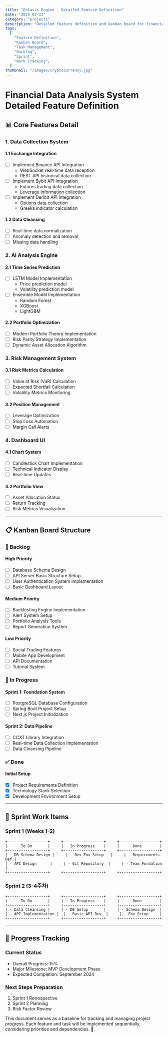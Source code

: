 ```yaml
---
title: "Entasis Engine - Detailed Feature Definition"
date: "2025-02-11"
category: "projects"
description: "Detailed feature definition and kanban board for financial data analysis system"
tags:
  [
    "Feature Definition",
    "Kanban Board",
    "Task Management",
    "Backlog",
    "Sprint",
    "Work Tracking",
  ]
thumbnail: "/images/cryptocurrency.jpg"
---
```


# Financial Data Analysis System Detailed Feature Definition

## 📊 Core Features Detail

### 1. Data Collection System

#### 1.1 Exchange Integration

- [ ] Implement Binance API Integration
  - WebSocket real-time data reception
  - REST API historical data collection
- [ ] Implement Bybit API Integration
  - Futures trading data collection
  - Leverage information collection
- [ ] Implement Deribit API Integration
  - Options data collection
  - Greeks indicator calculation

#### 1.2 Data Cleansing

- [ ] Real-time data normalization
- [ ] Anomaly detection and removal
- [ ] Missing data handling

### 2. AI Analysis Engine

#### 2.1 Time Series Prediction

- [ ] LSTM Model Implementation
  - Price prediction model
  - Volatility prediction model
- [ ] Ensemble Model Implementation
  - Random Forest
  - XGBoost
  - LightGBM

#### 2.2 Portfolio Optimization

- [ ] Modern Portfolio Theory Implementation
- [ ] Risk Parity Strategy Implementation
- [ ] Dynamic Asset Allocation Algorithm

### 3. Risk Management System

#### 3.1 Risk Metrics Calculation

- [ ] Value at Risk (VaR) Calculation
- [ ] Expected Shortfall Calculation
- [ ] Volatility Metrics Monitoring

#### 3.2 Position Management

- [ ] Leverage Optimization
- [ ] Stop Loss Automation
- [ ] Margin Call Alerts

### 4. Dashboard UI

#### 4.1 Chart System

- [ ] Candlestick Chart Implementation
- [ ] Technical Indicator Display
- [ ] Real-time Updates

#### 4.2 Portfolio View

- [ ] Asset Allocation Status
- [ ] Return Tracking
- [ ] Risk Metrics Visualization

---

## 📋 Kanban Board Structure

### 🎯 Backlog

#### High Priority

- [ ] Database Schema Design
- [ ] API Server Basic Structure Setup
- [ ] User Authentication System Implementation
- [ ] Basic Dashboard Layout

#### Medium Priority

- [ ] Backtesting Engine Implementation
- [ ] Alert System Setup
- [ ] Portfolio Analysis Tools
- [ ] Report Generation System

#### Low Priority

- [ ] Social Trading Features
- [ ] Mobile App Development
- [ ] API Documentation
- [ ] Tutorial System

### 🏃 In Progress

#### Sprint 1: Foundation System

- [ ] PostgreSQL Database Configuration
- [ ] Spring Boot Project Setup
- [ ] Next.js Project Initialization

#### Sprint 2: Data Pipeline

- [ ] CCXT Library Integration
- [ ] Real-time Data Collection Implementation
- [ ] Data Cleansing Pipeline

### ✅ Done

#### Initial Setup

- [x] Project Requirements Definition
- [x] Technology Stack Selection
- [x] Development Environment Setup

---

## 📅 Sprint Work Items

### Sprint 1 (Weeks 1-2)

```plaintext
+------------------+     +------------------+     +------------------+
|      To Do       |     |   In Progress    |     |      Done        |
+------------------+     +------------------+     +------------------+
| - DB Schema Design |     | - Dev Env Setup   |     | - Requirements Def |
| - API Design      |     | - Git Repository  |     | - Team Formation   |
+------------------+     +------------------+     +------------------+
```

### Sprint 2 (3-4주차)

```plaintext
+------------------+     +------------------+     +------------------+
|      To Do       |     |   In Progress    |     |      Done        |
+------------------+     +------------------+     +------------------+
| - Data Cleansing |     | - DB Setup       |     | - Schema Design  |
| - API Implementation |  | - Basic API Dev  |     | - Env Setup     |
+------------------+     +------------------+     +------------------+
```

---

## 🔄 Progress Tracking

### Current Status

- Overall Progress: 15%
- Major Milestone: MVP Development Phase
- Expected Completion: September 2024

### Next Steps Preparation

1. Sprint 1 Retrospective
2. Sprint 2 Planning
3. Risk Factor Review

This document serves as a baseline for tracking and managing project progress. Each feature and task will be implemented sequentially, considering priorities and dependencies. 🚀
